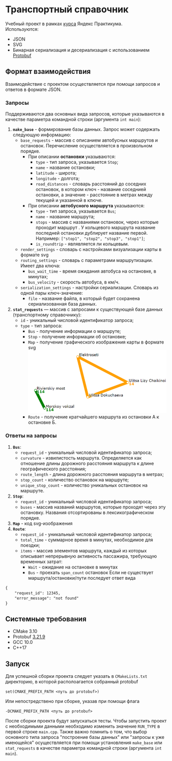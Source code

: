 # Транспортный справочник
Учебный проект в рамках [курса](https://practicum.yandex.ru/cpp/?from=catalog) Яндекс Практикума.  
Используются:
* JSON
* SVG
* Бинарная сериализация и десериализация с использованием [Protobuf](https://github.com/protocolbuffers/protobuf)

## Формат взаимодействия
Взаимодействие с проектом осуществляется при помощи запросов и ответов в формате JSON.

### Запросы
Поддерживаются два основных вида запросов, которые указываются в качестве параметра командной 
строки (аргумента `int main`):  
1. **`make_base`** - формирование базы данных. Запрос может содержать следующую информацию:
    * `base_requests` - массив с описанием автобусных маршрутов и остановок. Перечисление осуществляется в произвольном порядке.
        - При описании **остановки** указываются: 
            + `type` - тип запроса, указывается `Stop`;
            + `name` - название остановки;
            + `latitude` - широта;
            + `longitude` - долгота;
            + `road_distances` - словарь расстояний до соседних остановок, в котором ключ - название соседнией остановки, 
            а значение - расстояние в метрах между текущей и указанной в ключе.
        - При описании **автобусного маршрута** указываются:
            + `type` - тип запроса, указывается `Bus`;
            + `name` - название маршрута;
            + `stops` - массив с названиями остановок, через которые проходит маршрут . 
            У кольцевого маршрута название последней остановки дублирует название первой. Например: `["stop1", "stop2", "stop3", "stop1"]`;
            + `is_roundtrip` - являвляется ли кольцевым.
    * `render_settings` - словарь с настройками визуализации карты в формате svg
    * `routing_settings` - словарь с параметрами маршрутизации. Имеет два ключа:
        - `bus_wait_time` - время ожидания автобуса на остановке, в минутах;
        - `bus_velocity` - скорость автобуса, в км/ч.
    * `serialization_settings` - настройки сериализации. Словарь из одной пары ключ-значение:
        - `file` - название файла, в который будет сохранена сериализованная база данных.
2. **`stat_requests`** — массив с запросами к существующей базе данных (транспортному справочнику):
    * `id` - уникальный числовой идентификатор запроса;
    * `type` - тип запроса:
        - `Bus` - получение информации о маршруте;
        - `Stop` - получение информации об остановке;
        - `Map` - получение графического изображения карты в формате svg
        ![Map](https://raw.githubusercontent.com/Seredenko-V/cpp-transport-catalogue/refactoring/images/stat_requests_Map.png?token=GHSAT0AAAAAAB7SDXXW3G543ZU4QD72JG2GZJ6MMHQ "Map")        
        - `Route` - получение кратчайшего маршрута из остановки А к остановке Б.
### Ответы на запросы
1. **`Bus`**:
    * `request_id` - уникальный числовой идентификатор запроса;
    * `curvature` -  извилистость маршрута. Определяется как отношение длины дорожного расстояния маршрута к длине географического 
    расстояния;
    * `route_length` - длина дорожного расстояния маршрута в метрах;
    * `stop_count` - количество остановок на маршруте;
    * `unique_stop_count` - количество уникальных остановок на маршруте.
2. **`Stop`**:
    * `request_id` - уникальный числовой идентификатор запроса;
    * `buses` - массив названий маршрутов, которые проходят через эту остановку. Названия отсортированы в лексикографическом порядке.
3. **`Map`** - код svg-изображения
4. **`Route`**:
    * `request_id` - уникальный числовой идентификатор запроса;
    * `total_time` - суммарное время в минутах, необходимое для поездки;
    * `items` - массив элементов маршрута, каждый из которых описывает непрерывную активность пассажира, требующую временных затрат:
        - `Wait` - ожидание на остановке в минутах
        - `Bus` -  проехать `span_count` остановок
Если не существует маршрута/остановки/пути последует ответ вида
```
{
    "request_id": 12345,
    "error_message": "not found"
}
```

## Системные требования
* CMake 3.10
* Protobuf [3.21.9](https://github.com/protocolbuffers/protobuf/releases/tag/v21.9)
* GCC 10.0
* C++17

## Запуск
Для успешной сборки проекта следует указать в `СMakeLists.txt` директорию, в которой располоагается собранный protobuf
```
set(CMAKE_PREFIX_PATH <путь до protobuf>)
```
Или непостредствено при сборке, указав при помощи флага
```
-DCMAKE_PREFIX_PATH <путь до protobuf>
```
После сборки проекта будут запускаться тесты. Чтобы запустить проект с необходимыми данными необходимо изменить значение `RUN_TYPE` 
в первой строке `main.cpp`. 
Также важно помнить о том, что выбор основного типа запроса "построение базы данных" или "запросы к уже имеющейся" осуществляется
при помощи установления `make_base` или `stat_requests` в качестве параметра командной строки (аргумента `int main`).
